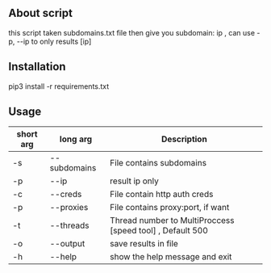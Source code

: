 ## About script
this script taken subdomains.txt file then give you subdomain: ip , can use -p, --ip to only results [ip] <br> 

## Installation
pip3 install -r requirements.txt

## Usage
short arg     | long arg      | Description
------------- | ------------- |-------------
-s            | --subdomains  | File contains subdomains
-p            | --ip          | result ip only
-c            | --creds    	  | File contain http auth creds
-p            | --proxies     | File contains proxy:port, if want
-t            | --threads     | Thread number to MultiProccess [speed tool] , Default 500
-o            | --output      | save results in file
-h            | --help        | show the help message and exit
